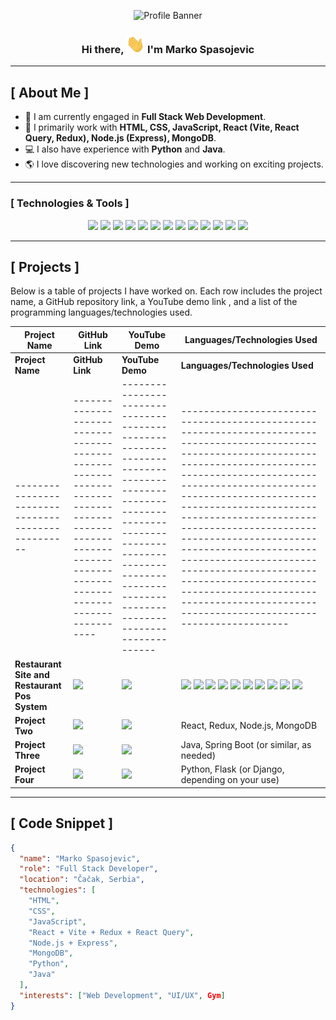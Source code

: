 

<div align="center">

![Profile Banner](https://i.redd.it/n8agw6z2smyb1.gif)

### Hi there, <img src="https://raw.githubusercontent.com/ABSphreak/ABSphreak/master/gifs/Hi.gif" width="30px" /> I'm Marko Spasojevic

</div>

---

## [ About Me ]

- 🌱 I am currently engaged in **Full Stack Web Development**.
- 🔭 I primarily work with **HTML, CSS, JavaScript, React (Vite, React Query, Redux), Node.js (Express), MongoDB**.
- 💻 I also have experience with **Python** and **Java**.
- 🌎 I love discovering new technologies and working on exciting projects.

---

### [ Technologies & Tools ]

<div align="center">
  
  <!-- Example badges; customize as desired -->
  <img src="https://img.shields.io/badge/-HTML5-E34F26?style=flat&logo=html5&logoColor=white" />
  <img src="https://img.shields.io/badge/-CSS3-1572B6?style=flat&logo=css3&logoColor=white" />
  <img src="https://img.shields.io/badge/-JavaScript-F7DF1E?style=flat&logo=javascript&logoColor=black" />
  <img src="https://img.shields.io/badge/-React-61DAFB?style=flat&logo=react&logoColor=black" />
  <img src="https://img.shields.io/badge/-Vite-646CFF?style=flat&logo=vite&logoColor=white" />
  <img src="https://img.shields.io/badge/-React%20Query-FF4154?style=flat&logo=reactquery&logoColor=white" />
  <img src="https://img.shields.io/badge/-Redux-764ABC?style=flat&logo=redux&logoColor=white" />
  <img src="https://img.shields.io/badge/-Node.js-339933?style=flat&logo=node.js&logoColor=white" />
  <img src="https://img.shields.io/badge/-Express-000000?style=flat&logo=express&logoColor=white" />
  <img src="https://img.shields.io/badge/-MongoDB-47A248?style=flat&logo=mongodb&logoColor=white" />
  <img src="https://img.shields.io/badge/-Python-3776AB?style=flat&logo=python&logoColor=white" />
  <img src="https://img.shields.io/badge/-Java-007396?style=flat&logo=java&logoColor=white" />
  <img src="https://img.shields.io/badge/-TailwindCSS-38B2AC?style=flat&logo=tailwindcss&logoColor=white" />

</div>

---

## [ Projects ]

Below is a table of projects I have worked on. Each row includes the project name, a GitHub repository link, a YouTube demo link , and a list of the programming languages/technologies used.

| **Project Name**   | **GitHub Link**                                             | **YouTube Demo**                                                                | **Languages/Technologies Used**                     |
|--------------------|-------------------------------------------------------------|---------------------------------------------------------------------------------|-------------------------------------------------------|
| **Project Name**                                 | **GitHub Link**                                                                                                                                             | **YouTube Demo**                                                                                                                                                     | **Languages/Technologies Used**                                                                                                                                                                                                                                                                                                                                                                                                                                                                                     |
|--------------------------------------------------|--------------------------------------------------------------------------------------------------------------------------------------------------------------|--------------------------------------------------------------------------------------------------------------------------------------------------------------------------------------------------------------|-------------------------------------------------------------------------------------------------------------------------------------------------------------------------------------------------------------------------------------------------------------------------------------------------------------------------------------------------------------------------------------------------------------------------------------------------------------------------------------------------------------------|
| **Restaurant Site and Restaurant Pos System**    | [<img src="https://img.shields.io/badge/-GitHub-181717?style=flat&logo=github&logoColor=white" height="20">](https://github.com/spasojewagner/restaurant-site-and-restaurant-pos-system)             | [<img src="https://img.shields.io/badge/-YouTube-red?style=flat&logo=youtube&logoColor=white" height="20">](https://www.youtube.com/watch?v=483IRS_obQE)                                                   | [<img src="https://img.shields.io/badge/-HTML-E34F26?style=flat&logo=html5&logoColor=white" height="20">](#) [<img src="https://img.shields.io/badge/-CSS-1572B6?style=flat&logo=css3&logoColor=white" height="20">](#) [<img src="https://img.shields.io/badge/-JavaScript-F7DF1E?style=flat&logo=javascript&logoColor=black" height="20">](#) [<img src="https://img.shields.io/badge/-React-61DAFB?style=flat&logo=react&logoColor=black" height="20">](#) [<img src="https://img.shields.io/badge/-Redux-764ABC?style=flat&logo=redux&logoColor=white" height="20">](#) [<img src="https://img.shields.io/badge/-React%20Query-FF4154?style=flat&logo=reactquery&logoColor=white" height="20">](#) [<img src="https://img.shields.io/badge/-Tailwind%20CSS-38B2AC?style=flat&logo=tailwind-css&logoColor=white" height="20">](#) [<img src="https://img.shields.io/badge/-Node.js-339933?style=flat&logo=node.js&logoColor=white" height="20">](#) [<img src="https://img.shields.io/badge/-Express-000000?style=flat&logo=express&logoColor=white" height="20">](#) [<img src="https://img.shields.io/badge/-MongoDB-47A248?style=flat&logo=mongodb&logoColor=white" height="20">](#) |
| **Project Two**                                  | [<img src="https://img.shields.io/badge/-GitHub-181717?style=flat&logo=github&logoColor=white" height="20">](https://github.com/username/project-two)                                                | [<img src="https://img.shields.io/badge/-YouTube-red?style=flat&logo=youtube&logoColor=white" height="20">](https://youtu.be/example2)                                                                      | React, Redux, Node.js, MongoDB                                                                                                                                                                                                                                                                                                                                                                                                                                                                                    |
| **Project Three**                                | [<img src="https://img.shields.io/badge/-GitHub-181717?style=flat&logo=github&logoColor=white" height="20">](https://github.com/username/project-three)                                              | [<img src="https://img.shields.io/badge/-YouTube-red?style=flat&logo=youtube&logoColor=white" height="20">](https://youtu.be/example3)                                                                      | Java, Spring Boot (or similar, as needed)                                                                                                                                                                                                                                                                                                                                                                                                                                                                         |
| **Project Four**                                 | [<img src="https://img.shields.io/badge/-GitHub-181717?style=flat&logo=github&logoColor=white" height="20">](https://github.com/username/project-four)                                               | [<img src="https://img.shields.io/badge/-YouTube-red?style=flat&logo=youtube&logoColor=white" height="20">](https://youtu.be/example4)                                                                      | Python, Flask (or Django, depending on your use)                                                                                                                                                                                                                                                                                                                                                                                                                                                                   |




---

## [ Code Snippet ]

```json
{
  "name": "Marko Spasojevic",
  "role": "Full Stack Developer",
  "location": "Čačak, Serbia",
  "technologies": [
    "HTML", 
    "CSS", 
    "JavaScript", 
    "React + Vite + Redux + React Query", 
    "Node.js + Express", 
    "MongoDB", 
    "Python", 
    "Java"
  ],
  "interests": ["Web Development", "UI/UX", Gym]
}
